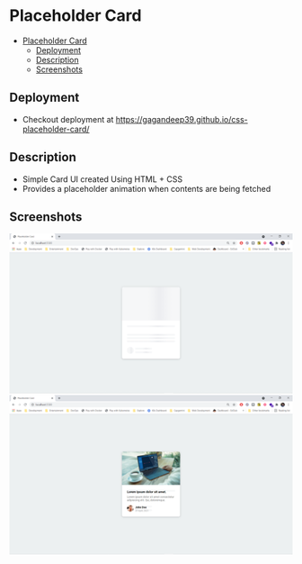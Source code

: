 # Placeholder Card

- [Placeholder Card](#placeholder-card)
  - [Deployment](#deployment)
  - [Description](#description)
  - [Screenshots](#screenshots)

## Deployment

- Checkout deployment at <https://gagandeep39.github.io/css-placeholder-card/>

## Description

- Simple Card UI created Using HTML + CSS
- Provides a placeholder animation when contents are being fetched

## Screenshots

![Screenshot 1](./assets/screenshot_1.png)
![Screenshot 2](./assets/screenshot_2.png)

